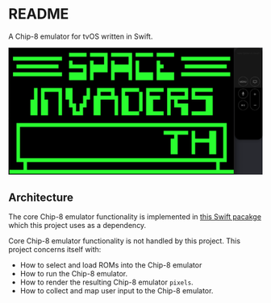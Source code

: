 # README
A Chip-8 emulator for tvOS written in Swift.

![](invaders.png)

## Architecture
The core Chip-8 emulator functionality is implemented in [this Swift pacakge](https://github.com/ryanggrey/Chip8EmulatorPackage) which this project uses as a dependency. 

Core Chip-8 emulator functionality is not handled by this project. This project concerns itself with:
- How to select and load ROMs into the Chip-8 emulator
- How to run the Chip-8 emulator.
- How to render the resulting Chip-8 emulator `pixels`.
- How to collect and map user input to the Chip-8 emulator.
